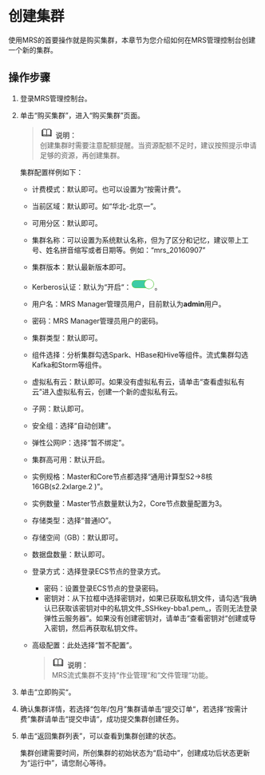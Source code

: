 # 创建集群<a name="ZH-CN_TOPIC_0043125076"></a>

使用MRS的首要操作就是购买集群，本章节为您介绍如何在MRS管理控制台创建一个新的集群。

## 操作步骤<a name="zh-cn_topic_0043093179_section5827963310145"></a>

1.  登录MRS管理控制台。
2.  单击“购买集群”，进入“购买集群”页面。

    >![](public_sys-resources/icon-note.gif) **说明：**   
    >创建集群时需要注意配额提醒。当资源配额不足时，建议按照提示申请足够的资源，再创建集群。  

    集群配置样例如下：

    -   计费模式：默认即可。也可以设置为“按需计费“。
    -   当前区域：默认即可。如“华北-北京一”。
    -   可用分区：默认即可。
    -   集群名称：可以设置为系统默认名称，但为了区分和记忆，建议带上工号、姓名拼音缩写或者日期等。例如：“mrs\_20160907”
    -   集群版本：默认最新版本即可。
    -   Kerberos认证：默认为“开启“：![](figures/icon_mrs_enable_hec.png)。
    -   用户名：MRS Manager管理员用户，目前默认为**admin**用户。
    -   密码：MRS Manager管理员用户的密码。
    -   集群类型：默认即可。
    -   组件选择：分析集群勾选Spark、HBase和Hive等组件。流式集群勾选Kafka和Storm等组件。
    -   虚拟私有云：默认即可。如果没有虚拟私有云，请单击“查看虚拟私有云”进入虚拟私有云，创建一个新的虚拟私有云。
    -   子网：默认即可。
    -   安全组：选择“自动创建”。
    -   弹性公网IP：选择“暂不绑定”。
    -   集群高可用：默认开启。
    -   实例规格：Master和Core节点都选择“通用计算型S2-\>8核16GB\(s2.2xlarge.2 \)”。
    -   实例数量：Master节点数量默认为2，Core节点数量配置为3。
    -   存储类型：选择“普通IO”。
    -   存储空间（GB）：默认即可。
    -   数据盘数量：默认即可。
    -   登录方式：选择登录ECS节点的登录方式。
        -   密码：设置登录ECS节点的登录密码。
        -   密钥对：从下拉框中选择密钥对，如果已获取私钥文件，请勾选“我确认已获取该密钥对中的私钥文件_SSHkey-bba1.pem_，否则无法登录弹性云服务器”。如果没有创建密钥对，请单击“查看密钥对“创建或导入密钥，然后再获取私钥文件。

    -   高级配置：此处选择“暂不配置”。

        >![](public_sys-resources/icon-note.gif) **说明：**   
        >MRS流式集群不支持“作业管理“和“文件管理“功能。  


3.  单击“立即购买“。
4.  确认集群详情，若选择“包年/包月”集群请单击“提交订单“，若选择“按需计费”集群请单击“提交申请“，成功提交集群创建任务。
5.  单击“返回集群列表”，可以查看到集群创建的状态。

    集群创建需要时间，所创集群的初始状态为“启动中”，创建成功后状态更新为“运行中”，请您耐心等待。


